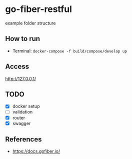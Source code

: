 # go-fiber-restful

example folder structure

## How to run
- Terminal: `docker-compose -f build/compose/develop up`

## Access
http://127.0.0.1/

## TODO
- [x] docker setup
- [ ] validation
- [x] router
- [x] swagger

## References
- https://docs.gofiber.io/
